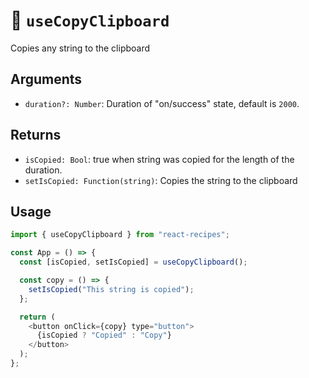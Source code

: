 # 🥠 `useCopyClipboard`

Copies any string to the clipboard

## Arguments

- `duration?: Number`: Duration of "on/success" state, default is `2000`.

## Returns

- `isCopied: Bool`: true when string was copied for the length of the duration.
- `setIsCopied: Function(string)`: Copies the string to the clipboard

## Usage

```js
import { useCopyClipboard } from "react-recipes";

const App = () => {
  const [isCopied, setIsCopied] = useCopyClipboard();

  const copy = () => {
    setIsCopied("This string is copied");
  };

  return (
    <button onClick={copy} type="button">
      {isCopied ? "Copied" : "Copy"}
    </button>
  );
};
```